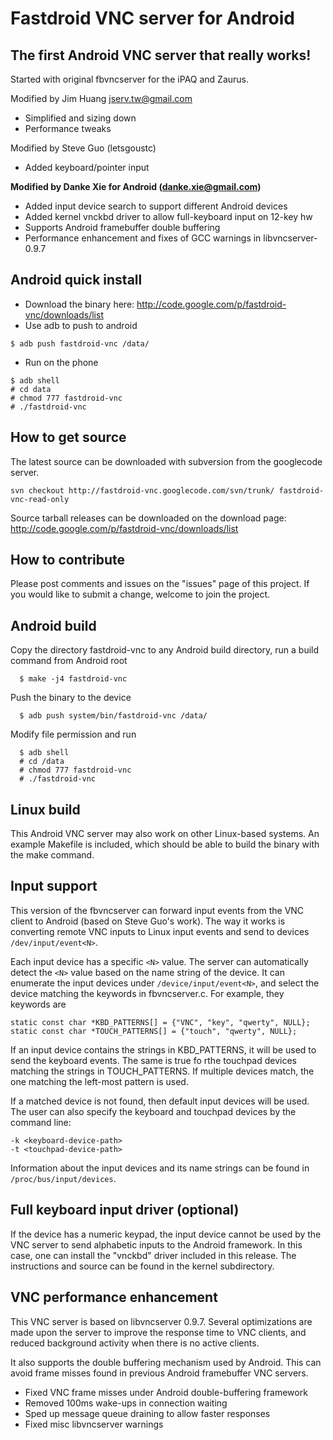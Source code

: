 # Fastdroid VNC server for Android #

## The first Android VNC server that really works! ##

Started with original fbvncserver for the iPAQ and Zaurus.

Modified by Jim Huang <jserv.tw@gmail.com>
  * Simplified and sizing down
  * Performance tweaks

Modified by Steve Guo (letsgoustc)
  * Added keyboard/pointer input

**Modified by Danke Xie for Android (danke.xie@gmail.com)**
  * Added input device search to support different Android devices
  * Added kernel vnckbd driver to allow full-keyboard input on 12-key hw
  * Supports Android framebuffer double buffering
  * Performance enhancement and fixes of GCC warnings in libvncserver-0.9.7

## Android quick install ##

  * Download the binary here: http://code.google.com/p/fastdroid-vnc/downloads/list
  * Use adb to push to android
```
$ adb push fastdroid-vnc /data/
```
  * Run on the phone
```
$ adb shell
# cd data
# chmod 777 fastdroid-vnc
# ./fastdroid-vnc
```

## How to get source ##
The latest source can be downloaded with subversion from the googlecode server.
```
svn checkout http://fastdroid-vnc.googlecode.com/svn/trunk/ fastdroid-vnc-read-only
```

Source tarball releases can be downloaded on the download page:
http://code.google.com/p/fastdroid-vnc/downloads/list

## How to contribute ##
Please post comments and issues on the "issues" page of this project. If you would like
to submit a change, welcome to join the project.

## Android build ##

Copy the directory fastdroid-vnc to any Android build directory, run
a build command from Android root
```
  $ make -j4 fastdroid-vnc
```

Push the binary to the device
```
  $ adb push system/bin/fastdroid-vnc /data/
```

Modify file permission and run
```
  $ adb shell
  # cd /data
  # chmod 777 fastdroid-vnc
  # ./fastdroid-vnc
```

## Linux build ##

This Android VNC server may also work on other Linux-based systems. An example
Makefile is included, which should be able to build the binary with the make command.

## Input support ##

This version of the fbvncserver can forward input events from the VNC client
to Android (based on Steve Guo's work). The way it works is converting remote
VNC inputs to Linux input events and send to devices `/dev/input/event<N>`.

Each input device has a specific `<N>` value. The server can automatically detect
the `<N>` value based on the name string of the device.  It can enumerate the input
devices under `/device/input/event<N>`, and select the device matching the
keywords in fbvncserver.c. For example, they keywords are

```
static const char *KBD_PATTERNS[] = {"VNC", "key", "qwerty", NULL};
static const char *TOUCH_PATTERNS[] = {"touch", "qwerty", NULL};
```

If an input device contains the strings in KBD\_PATTERNS, it will be used to send
the keyboard events. The same is true fo rthe touchpad devices matching
the strings in TOUCH\_PATTERNS. If multiple devices match, the one matching the
left-most pattern is used.

If a matched device is not found, then default input devices will be used. The
user can also specify the keyboard and touchpad devices by the command line:

```
-k <keyboard-device-path>
-t <touchpad-device-path>
```

Information about the input devices and its name strings can be found in
`/proc/bus/input/devices`.

## Full keyboard input driver (optional) ##

If the device has a numeric keypad, the input device cannot be used by the
VNC server to send alphabetic inputs to the Android framework. In this case,
one can install the "vnckbd" driver included in this release. The instructions
and source can be found in the kernel subdirectory.

## VNC performance enhancement ##

This VNC server is based on libvncserver 0.9.7. Several optimizations
are made upon the server to improve the response time to VNC clients, and
reduced background activity when there is no active clients.

It also supports the double buffering mechanism used by Android. This can
avoid frame misses found in previous Android framebuffer VNC servers.

  * Fixed VNC frame misses under Android double-buffering framework
  * Removed 100ms wake-ups in connection waiting
  * Sped up message queue draining to allow faster responses
  * Fixed misc libvncserver warnings